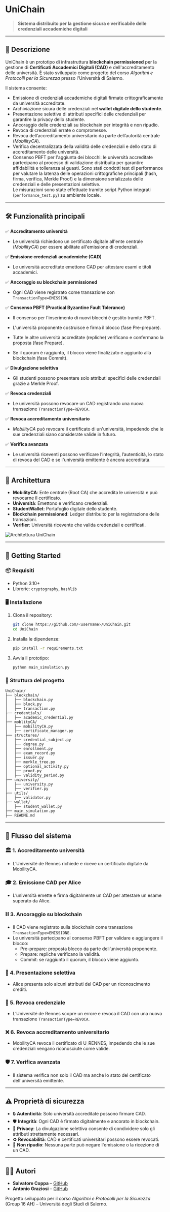 # UniChain

> **Sistema distribuito per la gestione sicura e verificabile delle credenziali accademiche digitali**

---

## 📖 Descrizione

UniChain è un prototipo di infrastruttura **blockchain permissioned** per la gestione di **Certificati Accademici Digitali (CAD)** e dell'accreditamento delle università. È stato sviluppato come progetto del corso *Algoritmi e Protocolli per la Sicurezza* presso l'Università di Salerno.

Il sistema consente:

* Emissione di credenziali accademiche digitali firmate crittograficamente da università accreditate.
* Archiviazione sicura delle credenziali nel **wallet digitale dello studente**.
* Presentazione selettiva di attributi specifici delle credenziali per garantire la privacy dello studente.
* Ancoraggio delle credenziali su blockchain per integrità e non ripudio.
* Revoca di credenziali errate o compromesse.
* Revoca dell’accreditamento universitario da parte dell’autorità centrale (*MobilityCA*).
* Verifica decentralizzata della validità delle credenziali e dello stato di accreditamento delle università.
* Consenso PBFT per l'aggiunta dei blocchi: le università accreditate partecipano al processo di validazione distribuita per garantire affidabilità e tolleranza ai guasti.
Sono stati condotti test di performance per valutare la latenza delle operazioni crittografiche principali (hash, firma, verifica, Merkle Proof) e la dimensione serializzata delle credenziali e delle presentazioni selettive.  
Le misurazioni sono state effettuate tramite script Python integrati (`performance_test.py`) su ambiente locale.

---

## 🛠️ Funzionalità principali

✅ **Accreditamento università**

* Le università richiedono un certificato digitale all'ente centrale (*MobilityCA*) per essere abilitate all'emissione di credenziali.

✅ **Emissione credenziali accademiche (CAD)**

* Le università accreditate emettono CAD per attestare esami e titoli accademici.

✅ **Ancoraggio su blockchain permissioned**

* Ogni CAD viene registrato come transazione con `TransactionType=EMISSION`.

✅ **Consenso PBFT (Practical Byzantine Fault Tolerance)**

* Il consenso per l'inserimento di nuovi blocchi è gestito tramite PBFT.

* L'università proponente costruisce e firma il blocco (fase Pre-prepare).

* Tutte le altre università accreditate (repliche) verificano e confermano la proposta (fase Prepare).

* Se il quorum è raggiunto, il blocco viene finalizzato e aggiunto alla blockchain (fase Commit).

✅ **Divulgazione selettiva**

* Gli studenti possono presentare solo attributi specifici delle credenziali grazie a Merkle Proof.

✅ **Revoca credenziali**

* Le università possono revocare un CAD registrando una nuova transazione `TransactionType=REVOCA`.

✅ **Revoca accreditamento universitario**

* *MobilityCA* può revocare il certificato di un'università, impedendo che le sue credenziali siano considerate valide in futuro.

✅ **Verifica avanzata**

* Le università riceventi possono verificare l’integrità, l’autenticità, lo stato di revoca del CAD e se l'università emittente è ancora accreditata.

---

## 🧱 Architettura

* **MobilityCA**: Ente centrale (Root CA) che accredita le università e può revocarne il certificato.
* **Università**: Emettono e verificano credenziali.
* **StudentWallet**: Portafoglio digitale dello studente.
* **Blockchain permissioned**: Ledger distribuito per la registrazione delle transazioni.
* **Verifier**: Università ricevente che valida credenziali e certificati.

![Architettura UniChain](docs/architecture.png)

---

## 🚀 Getting Started

### 📦 Requisiti

* Python 3.10+
* Librerie: `cryptography`, `hashlib`

### 🖥️ Installazione

1. Clona il repository:

   ```bash
   git clone https://github.com/<username>/UniChain.git
   cd UniChain
   ```
2. Installa le dipendenze:

   ```bash
   pip install -r requirements.txt
   ```
3. Avvia il prototipo:

   ```bash
   python main_simulation.py
   ```

### 📂 Struttura del progetto

```
UniChain/
├── blockchain/
│   ├── blockchain.py
│   ├── block.py
│   ├── transaction.py
├── credentials/
│   ├── academic_credential.py
├── moblityCA/
│   ├── mobilityCA.py
│   ├── certificate_manager.py
├── structures/
│   ├── credential_subject.py
│   ├── degree.py
│   ├── enrollment.py
│   ├── exam_record.py
│   ├── issuer.py
│   ├── merkle_tree.py
│   ├── optional_activity.py
│   ├── proof.py
│   ├── validity_period.py
├── university/
│   ├── university.py
│   ├── verifier.py
├── utils/
│   ├── validator.py
├── wallet/
│   ├── student_wallet.py
├── main_simulation.py
├── README.md
```

---

## 📖 Flusso del sistema

### 🏛️ 1. Accreditamento università

* L’Université de Rennes richiede e riceve un certificato digitale da MobilityCA.

### 🎓 2. Emissione CAD per Alice

* L’università emette e firma digitalmente un CAD per attestare un esame superato da Alice.

### ⛓️ 3. Ancoraggio su blockchain

* Il CAD viene registrato sulla blockchain come transazione `TransactionType=EMISSIONE`.
* Le università partecipano al consenso PBFT per validare e aggiungere il blocco:
  * Pre-prepare: proposta blocco da parte dell’università proponente.
  * Prepare: repliche verificano la validità.
  * Commit: se raggiunto il quorum, il blocco viene aggiunto.

### 🔏 4. Presentazione selettiva

* Alice presenta solo alcuni attributi del CAD per un riconoscimento crediti.

### 🚫 5. Revoca credenziale

* L’Université de Rennes scopre un errore e revoca il CAD con una nuova transazione `TransactionType=REVOCA`.

### ❌ 6. Revoca accreditamento universitario

* MobilityCA revoca il certificato di U\_RENNES, impedendo che le sue credenziali vengano riconosciute come valide.

### 🛡️ 7. Verifica avanzata

* Il sistema verifica non solo il CAD ma anche lo stato del certificato dell'università emittente.

---

## ⚠️ Proprietà di sicurezza

* 🔒 **Autenticità**: Solo università accreditate possono firmare CAD.
* 🛡️ **Integrità**: Ogni CAD è firmato digitalmente e ancorato in blockchain.
* 🔏 **Privacy**: La divulgazione selettiva consente di condividere solo gli attributi strettamente necessari.
* ♻️ **Revocabilità**: CAD e certificati universitari possono essere revocati.
* 📝 **Non ripudio**: Nessuna parte può negare l'emissione o la ricezione di un CAD.

---

## 👨‍💻 Autori

* **Salvatore Coppa** – [GitHub](https://github.com/s-coppa)
* **Antonio Graziosi** – [GitHub](https://github.com/tonygraziosi13)

Progetto sviluppato per il corso *Algoritmi e Protocolli per la Sicurezza* (Group 16 AH) – Università degli Studi di Salerno.

